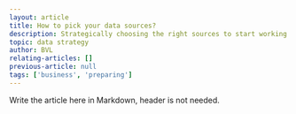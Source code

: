 ```yaml
---
layout: article
title: How to pick your data sources?
description: Strategically choosing the right sources to start working with is difficult, this article advises you on how to select the right datasets.
topic: data strategy
author: BVL
relating-articles: []
previous-article: null
tags: ['business', 'preparing']
---
```


Write the article here in Markdown, header is not needed.